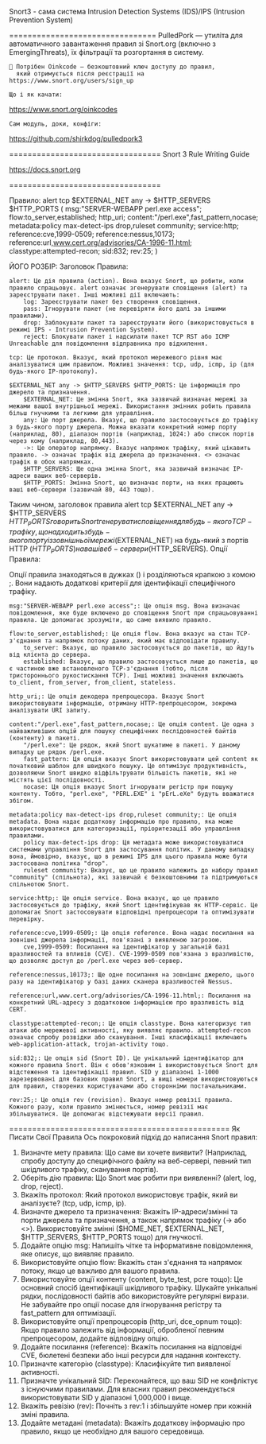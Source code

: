 Snort3 - сама система Intrusion Detection Systems (IDS)/IPS (Intrusion Prevention System)

================================
PulledPork — утиліта для автоматичного завантаження правил зі Snort.org (включно з EmergingThreats), 
їх фільтрації та розгортання в систему.

    🔐 Потрібен Oinkcode — безкоштовний ключ доступу до правил, 
      який отримується після реєстрації на https://www.snort.org/users/sign_up

    Що і як качати:
https://www.snort.org/oinkcodes

    Сам модуль, доки, конфіги:
https://github.com/shirkdog/pulledpork3

=================================
Snort 3 Rule Writing Guide

https://docs.snort.org

=================================

Правило:
alert tcp $EXTERNAL_NET any -> $HTTP_SERVERS $HTTP_PORTS ( msg:"SERVER-WEBAPP perl.exe access"; flow:to_server,established; http_uri; content:"/perl.exe",fast_pattern,nocase; metadata:policy max-detect-ips drop,ruleset community; service:http; reference:cve,1999-0509; reference:nessus,10173; reference:url,www.cert.org/advisories/CA-1996-11.html; classtype:attempted-recon; sid:832; rev:25; )

ЙОГО РОЗБІР:
Заголовок Правила:

    alert: Це дія правила (action). Вона вказує Snort, що робити, коли правило спрацьовує. alert означає згенерувати сповіщення (alert) та зареєструвати пакет. Інші можливі дії включають:
        log: Зареєструвати пакет без створення сповіщення.
        pass: Ігнорувати пакет (не перевіряти його далі за іншими правилами).
        drop: Заблокувати пакет та зареєструвати його (використовується в режимі IPS - Intrusion Prevention System).
        reject: Блокувати пакет і надсилати пакет TCP RST або ICMP Unreachable для повідомлення відправника про відхилення.

    tcp: Це протокол. Вказує, який протокол мережевого рівня має аналізуватися цим правилом. Можливі значення: tcp, udp, icmp, ip (для будь-якого IP-протоколу).

    $EXTERNAL_NET any -> $HTTP_SERVERS $HTTP_PORTS: Це інформація про джерело та призначення.
        $EXTERNAL_NET: Це змінна Snort, яка зазвичай визначає мережі за межами вашої внутрішньої мережі. Використання змінних робить правила більш гнучкими та легкими для управління.
        any: Це порт джерела. Вказує, що правило застосовується до трафіку з будь-якого порту джерела. Можна вказати конкретний номер порту (наприклад, 80), діапазон портів (наприклад, 1024:) або список портів через кому (наприклад, 80,443).
        ->: Це оператор напрямку. Вказує напрямок трафіку, який цікавить правило. -> означає трафік від джерела до призначення. <> означає трафік в обох напрямках.
        $HTTP_SERVERS: Ще одна змінна Snort, яка зазвичай визначає IP-адреси ваших веб-серверів.
        $HTTP_PORTS: Змінна Snort, що визначає порти, на яких працюють ваші веб-сервери (зазвичай 80, 443 тощо).

Таким чином, заголовок правила alert tcp $EXTERNAL_NET any -> $HTTP_SERVERS $HTTP_PORTS говорить Snort генерувати сповіщення для будь-якого TCP-трафіку, що надходить з будь-якого порту із зовнішньої мережі ($EXTERNAL_NET) на будь-який з портів HTTP ($HTTP_PORTS) на ваші веб-сервери ($HTTP_SERVERS).
Опції Правила:

Опції правила знаходяться в дужках () і розділяються крапкою з комою ;. Вони надають додаткові критерії для ідентифікації специфічного трафіку.

    msg:"SERVER-WEBAPP perl.exe access";: Це опція msg. Вона визначає повідомлення, яке буде включено до сповіщення Snort при спрацьовуванні правила. Це допомагає зрозуміти, що саме виявило правило.

    flow:to_server,established;: Це опція flow. Вона вказує на стан TCP-з'єднання та напрямок потоку даних, який має відповідати правилу.
        to_server: Вказує, що правило застосовується до пакетів, що йдуть від клієнта до сервера.
        established: Вказує, що правило застосовується лише до пакетів, що є частиною вже встановленого TCP-з'єднання (тобто, після тристороннього рукостискання TCP). Інші можливі значення включають to_client, from_server, from_client, stateless.

    http_uri;: Це опція декодера препроцесора. Вказує Snort використовувати інформацію, отриману HTTP-препроцесором, зокрема аналізувати URI запиту.

    content:"/perl.exe",fast_pattern,nocase;: Це опція content. Це одна з найважливіших опцій для пошуку специфічних послідовностей байтів (контенту) в пакеті.
        "/perl.exe": Це рядок, який Snort шукатиме в пакеті. У даному випадку це рядок /perl.exe.
        fast_pattern: Ця опція вказує Snort використовувати цей content як початковий шаблон для швидкого пошуку. Це оптимізує продуктивність, дозволяючи Snort швидко відфільтрувати більшість пакетів, які не містять цієї послідовності.
        nocase: Ця опція вказує Snort ігнорувати регістр при пошуку контенту. Тобто, "perl.exe", "PERL.EXE" і "pErL.eXe" будуть вважатися збігом.

    metadata:policy max-detect-ips drop,ruleset community;: Це опція metadata. Вона надає додаткову інформацію про правило, яка може використовуватися для категоризації, пріоритезації або управління правилами.
        policy max-detect-ips drop: Ця метадата може використовуватися системами управління Snort для застосування політик. У даному випадку вона, ймовірно, вказує, що в режимі IPS для цього правила може бути застосована політика "drop".
        ruleset community: Вказує, що це правило належить до набору правил "community" (спільнота), які зазвичай є безкоштовними та підтримуються спільнотою Snort.

    service:http;: Це опція service. Вона вказує, що це правило застосовується до трафіку, який Snort ідентифікував як HTTP-сервіс. Це допомагає Snort застосовувати відповідні препроцесори та оптимізувати перевірку.

    reference:cve,1999-0509;: Це опція reference. Вона надає посилання на зовнішні джерела інформації, пов'язані з виявленою загрозою.
        cve,1999-0509: Посилання на ідентифікатор у загальній базі вразливостей та впливів (CVE). CVE-1999-0509 пов'язана з вразливістю, що дозволяє доступ до /perl.exe через веб-сервер.

    reference:nessus,10173;: Ще одне посилання на зовнішнє джерело, цього разу на ідентифікатор у базі даних сканера вразливостей Nessus.

    reference:url,www.cert.org/advisories/CA-1996-11.html;: Посилання на конкретний URL-адресу з додатковою інформацією про вразливість від CERT.

    classtype:attempted-recon;: Це опція classtype. Вона категоризує тип атаки або мережевої активності, яку виявляє правило. attempted-recon означає спробу розвідки або сканування. Інші класифікації включають web-application-attack, trojan-activity тощо.

    sid:832;: Це опція sid (Snort ID). Це унікальний ідентифікатор для кожного правила Snort. Він є обов'язковим і використовується Snort для відстеження та ідентифікації правил. SID у діапазоні 1-1000 зарезервовані для базових правил Snort, а вищі номери використовуються для правил, створених користувачами або сторонніми постачальниками.

    rev:25;: Це опція rev (revision). Вказує номер ревізії правила. Кожного разу, коли правило змінюється, номер ревізії має збільшуватися. Це допомагає відстежувати версії правил.



================================================
Як Писати Свої Правила
Ось покроковий підхід до написання Snort правил:

1) Визначте мету правила: Що саме ви хочете виявити? (Наприклад, спробу доступу до специфічного файлу на веб-сервері, певний тип шкідливого трафіку, сканування портів).
2) Оберіть дію правила: Що Snort має робити при виявленні? (alert, log, drop, reject).
3) Вкажіть протокол: Який протокол використовує трафік, який ви аналізуєте? (tcp, udp, icmp, ip).
4) Визначте джерело та призначення: Вкажіть IP-адреси/змінні та порти джерела та призначення, а також напрямок трафіку (-> або <>). Використовуйте змінні ($HOME_NET, $EXTERNAL_NET, $HTTP_SERVERS, $HTTP_PORTS тощо) для гнучкості.
5) Додайте опцію msg: Напишіть чітке та інформативне повідомлення, яке описує, що виявляє правило.
6) Використовуйте опцію flow: Вкажіть стан з'єднання та напрямок потоку, якщо це важливо для вашого правила.
7) Використовуйте опції контенту (content, byte_test, pcre тощо): Це основний спосіб ідентифікації шкідливого трафіку. Шукайте унікальні рядки, послідовності байтів або використовуйте регулярні вирази. Не забувайте про опції nocase для ігнорування регістру та fast_pattern для оптимізації.
8) Використовуйте опції препроцесорів (http_uri, dce_opnum тощо): Якщо правило залежить від інформації, обробленої певним препроцесором, додайте відповідну опцію.
9) Додайте посилання (reference): Вкажіть посилання на відповідні CVE, бюлетені безпеки або інші ресурси для надання контексту.
10) Призначте категорію (classtype): Класифікуйте тип виявленої активності.
11) Призначте унікальний SID: Переконайтеся, що ваш SID не конфліктує з існуючими правилами. Для власних правил рекомендується використовувати SID у діапазоні 1,000,000 і вище.
12) Вкажіть ревізію (rev): Почніть з rev:1 і збільшуйте номер при кожній зміні правила.
13) Додайте метадані (metadata): Вкажіть додаткову інформацію про правило, якщо це необхідно для вашого середовища.

